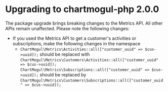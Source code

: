 # Upgrading to chartmogul-php 2.0.0

The package upgrade brings breaking changes to the Metrics API. All other APIs remain unaffected. Please note the following changes:

* If you used the Metrics API to get a customer's activities or subscriptions, make the following changes in the namespace
  - `ChartMogul\Metrics\Activities::all(["customer_uuid" => $cus->uuid]);` should be replaced with `ChartMogul\Metrics\Customers\Activities::all(["customer_uuid" => $cus->uuid]);`
  `ChartMogul\Metrics\Subscriptions::all(["customer_uuid" => $cus->uuid]);` should be replaced by `ChartMogul\Metrics\Customers\Subscriptions::all(["customer_uuid" => $cus->uuid]);`

